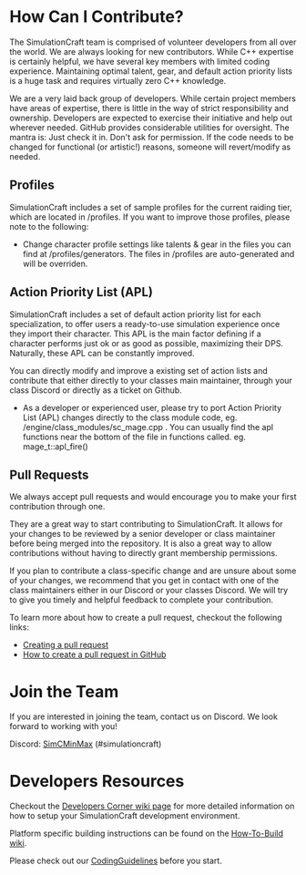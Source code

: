 
# How Can I Contribute?

The SimulationCraft team is comprised of volunteer developers from all over the world. We are always looking for new contributors.
While C++ expertise is certainly helpful, we have several key members with limited coding experience.
Maintaining optimal talent, gear, and default action priority lists is a huge task and requires virtually zero C++ knowledge.

We are a very laid back group of developers. While certain project members have areas of expertise, 
there is little in the way of strict responsibility and ownership. Developers are expected to exercise their 
initiative and help out wherever needed. GitHub provides considerable utilities for oversight. 
The mantra is: Just check it in. Don't ask for permission. If the code needs to be changed for functional (or artistic!) reasons,
someone will revert/modify as needed.

## Profiles
SimulationCraft includes a set of sample profiles for the current raiding tier, which are located in /profiles.
If you want to improve those profiles, please note to the following:
 * Change character profile settings like talents & gear in the files you can find at /profiles/generators.
   The files in /profiles are auto-generated and will be overriden.

## Action Priority List (APL)
SimulationCraft includes a set of default action priority list for each specialization, to offer users a ready-to-use 
simulation experience once they import their character. This APL is the main factor defining if a character performs just ok 
or as good as possible, maximizing their DPS. Naturally, these APL can be constantly improved.

You can directly modify and improve a existing set of action lists and contribute that either directly to your classes main 
maintainer, through your class Discord or directly as a ticket on Github.

 * As a developer or experienced user, please try to port Action Priority List (APL) changes directly to the class module code,
   eg. /engine/class_modules/sc_mage.cpp . You can usually find the apl functions near the bottom of the file in functions 
   called. eg. mage_t::apl_fire()

## Pull Requests
We always accept pull requests and would encourage you to make your first contribution through one.

They are a great way to start contributing to SimulationCraft. It allows for your changes to be reviewed by a senior developer or class maintainer before being merged into the repository. It is also a great way to allow contributions without having to directly grant membership permissions.

If you plan to contribute a class-specific change and are unsure about some of your changes, we recommend that you get in contact with one of the class maintainers either in our Discord or your classes Discord. We will try to give you timely and helpful feedback to complete your contribution.

To learn more about how to create a pull request, checkout the following links:
* [Creating a pull request](https://docs.github.com/en/free-pro-team@latest/github/collaborating-with-issues-and-pull-requests/creating-a-pull-request)
* [How to create a pull request in GitHub](https://opensource.com/article/19/7/create-pull-request-github)

# Join the Team

If you are interested in joining the team, contact us on Discord. We look forward to working with you!

Discord: [SimCMinMax](https://discord.gg/tFR2uvK) (#simulationcraft)

# Developers Resources
Checkout the [Developers Corner wiki page](../../wiki/Participate) for more detailed information on how to setup your 
SimulationCraft development environment.

Platform specific building instructions can be found on the [How-To-Build wiki](../../wiki/HowToBuild).

Please check out our [CodingGuidelines](../../wiki/CodingGuidelines) before you start.
